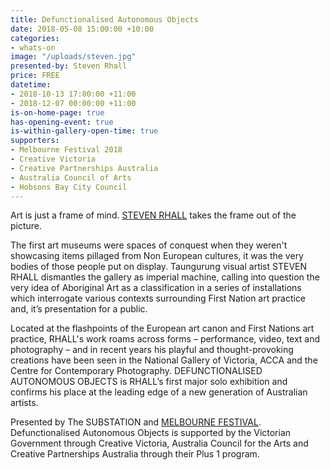 ```yaml
---
title: Defunctionalised Autonomous Objects
date: 2018-05-08 15:00:00 +10:00
categories:
- whats-on
image: "/uploads/steven.jpg"
presented-by: Steven Rhall
price: FREE
datetime:
- 2018-10-13 17:00:00 +11:00
- 2018-12-07 00:00:00 +11:00
is-on-home-page: true
has-opening-event: true
is-within-gallery-open-time: true
supporters:
- Melbourne Festival 2018
- Creative Victoria
- Creative Partnerships Australia
- Australia Council of Arts
- Hobsons Bay City Council
---
```


Art is just a frame of mind. [STEVEN RHALL](http://stevenrhall.com/) takes the frame out of the picture.

The first art museums were spaces of conquest when they weren't showcasing items pillaged from Non European cultures, it was the very bodies of those people put on display. Taungurung visual artist STEVEN RHALL dismantles the gallery as imperial machine, calling into question the very idea of Aboriginal Art as a classification in a series of installations which interrogate various contexts surrounding First Nation art practice and, it’s presentation for a public. 

Located at the flashpoints of the European art canon and First Nations art practice, RHALL's work roams across forms – performance, video, text and photography – and in recent years his playful and thought-provoking creations have been seen in the National Gallery of Victoria, ACCA and the Centre for Contemporary Photography. DEFUNCTIONALISED AUTONOMOUS OBJECTS is RHALL’s first major solo exhibition and confirms his place at the leading edge of a new generation of Australian artists.

Presented by The SUBSTATION and [MELBOURNE FESTIVAL](https://www.festival.melbourne/). 
Defunctionalised Autonomous Objects is supported by the Victorian Government through Creative Victoria, Australia Council for the Arts and Creative Partnerships Australia through their Plus 1 program. 